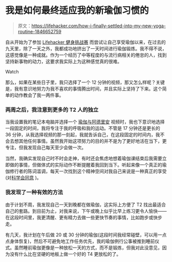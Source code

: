 # 我是如何最终适应我的新瑜伽习惯的

> 原文：<https://lifehacker.com/how-i-finally-settled-into-my-new-yoga-routine-1846652759>

自从开始为了参加 [Lifehacker 健身挑战赛](https://lifehacker.com/c/lifehacker-fitness-challenge) 而尝试让自己享受瑜伽以来，在过去的九天里，除了一天之外，我都成功地挤出了一天时间进行瑜伽锻炼。我不得不说，这感觉像是一种成就。作为一个经历了中等程度的与流行病相关的倦怠的人，找到坚持新事物的动力，这要求我实际上为这种感觉真的很难。

Watch

那么，如果在某些日子里，我只选择了一个 12 分钟的视频，那又怎么样呢？关键是，我有意识地努力为我不喜欢的事情腾出时间，并且实际上坚持了下来。这个简单的动作教会了我一两件事。

### 两周之后，我注意到更多的 T2 人的独立

当我设置我的笔记本电脑并选择一个 [瑜伽与阿德里安](https://www.youtube.com/channel/UCFKE7WVJfvaHW5q283SxchA) 视频时，我也下意识地选择一段固定的时间，我将专注于我的呼吸和我的运动。不管是 17 分钟还是更长的 36 分钟，从我选择视频的那一刻起，我就告诉自己，在这段固定的时间内，我不会去想其他任何事情。虽然我开始这项努力的目的并不是为了更好地活在当下，更专注，但我发现自己每天至少会做一次。

当然，我确实发现自己时不时会走神，有时还会焦虑地想着瑜伽课结束后我需要立即做的事情，但做体式的实际动作不断提醒着我回到当下。听起来像一个真正的瑜伽修行者的陈词滥调，每天一次找到这个精神空间对我自己来说是一种真正的享受(对[科学会同意](https://www.sciencedirect.com/science/article/abs/pii/S096522991630036X) )。

### 我发现了一种有效的方法

由于计划不周，我发现自己一天到晚都在做瑜伽，这实际上方便了 T2 找出最适合自己的套路。到目前为止，对我来说，下午或晚上似乎比早上练习更令人愉快——在这段时间里，我更清醒、更有精力去做一些更快节奏的事情，比如跑步或快步走。

有几天，我计划在午后做 20 或 30 分钟的瑜伽(这段时间我经常碰壁，可以用一点点身体恢复)，然后不可避免地工作任务优先，我的瑜伽例行公事被推到睡前仪式。虽然睡前瑜伽更像是一种放松一天的方式，而不是锻炼，但我对此没意见，因为没有什么比在坚硬的地板上做一个好的 T4 更放松的了。